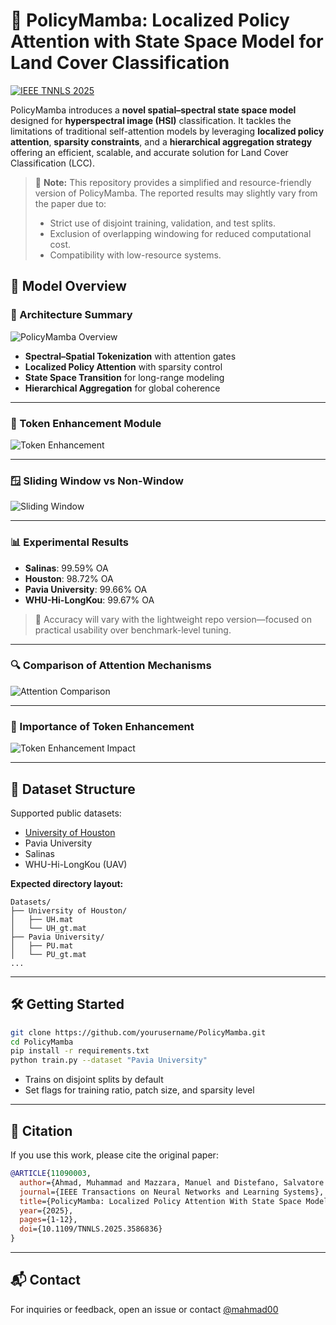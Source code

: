 # 🚀 PolicyMamba: Localized Policy Attention with State Space Model for Land Cover Classification

[![IEEE TNNLS 2025](https://img.shields.io/badge/published-TNNLS--2025-blue.svg)](https://ieeexplore.ieee.org/document/11090003)

PolicyMamba introduces a **novel spatial–spectral state space model** designed for **hyperspectral image (HSI)** classification. It tackles the limitations of traditional self-attention models by leveraging **localized policy attention**, **sparsity constraints**, and a **hierarchical aggregation strategy** offering an efficient, scalable, and accurate solution for Land Cover Classification (LCC).

> 🔎 **Note:** This repository provides a simplified and resource-friendly version of PolicyMamba. The reported results may slightly vary from the paper due to:
> - Strict use of disjoint training, validation, and test splits.
> - Exclusion of overlapping windowing for reduced computational cost.
> - Compatibility with low-resource systems.

## 📸 Model Overview

### 🌈 Architecture Summary
![PolicyMamba Overview](https://github.com/user-attachments/assets/79f22b23-9c81-4394-b36a-7140ddac6919)

- **Spectral–Spatial Tokenization** with attention gates
- **Localized Policy Attention** with sparsity control
- **State Space Transition** for long-range modeling
- **Hierarchical Aggregation** for global coherence

---

### 🧠 Token Enhancement Module
![Token Enhancement](https://github.com/user-attachments/assets/2a22713a-557a-4878-bd88-143b7513f497)

---

### 🪟 Sliding Window vs Non-Window
![Sliding Window](https://github.com/user-attachments/assets/36e0b5c0-5d80-42be-9437-3455bb72bc88)

---

### 📊 Experimental Results

- **Salinas**: 99.59% OA
- **Houston**: 98.72% OA
- **Pavia University**: 99.66% OA
- **WHU-Hi-LongKou**: 99.67% OA

> 📌 Accuracy will vary with the lightweight repo version—focused on practical usability over benchmark-level tuning.

---

### 🔍 Comparison of Attention Mechanisms
![Attention Comparison](https://github.com/user-attachments/assets/f2127b3e-f265-4049-9d71-f53d782b7ef3)

---

### 🎯 Importance of Token Enhancement
![Token Enhancement Impact](https://github.com/user-attachments/assets/5f2b746c-cfe2-4c21-8327-998679ce5b44)

---

## 📂 Dataset Structure

Supported public datasets:
- [University of Houston](https://www.ehu.eus/ccwintco/index.php/Hyperspectral_Remote_Sensing_Scenes)
- Pavia University
- Salinas
- WHU-Hi-LongKou (UAV)

**Expected directory layout:**
```
Datasets/
├── University of Houston/
│   ├── UH.mat
│   └── UH_gt.mat
├── Pavia University/
│   ├── PU.mat
│   └── PU_gt.mat
...
```

---

## 🛠️ Getting Started

```bash
git clone https://github.com/yourusername/PolicyMamba.git
cd PolicyMamba
pip install -r requirements.txt
python train.py --dataset "Pavia University"
```

- Trains on disjoint splits by default
- Set flags for training ratio, patch size, and sparsity level

---

## 📜 Citation

If you use this work, please cite the original paper:

```bibtex
@ARTICLE{11090003,
  author={Ahmad, Muhammad and Mazzara, Manuel and Distefano, Salvatore and Mehmood Khan, Adil and Hassaan Farooq Butt, Muhammad and Hong, Danfeng},
  journal={IEEE Transactions on Neural Networks and Learning Systems}, 
  title={PolicyMamba: Localized Policy Attention With State Space Model for Land Cover Classification}, 
  year={2025},
  pages={1-12},
  doi={10.1109/TNNLS.2025.3586836}
}
```

---
## 📬 Contact

For inquiries or feedback, open an issue or contact [@mahmad00](mailto:mahmad00@gmail.com)


